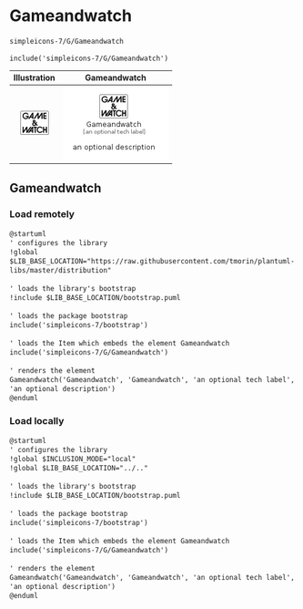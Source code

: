 # Gameandwatch


```text
simpleicons-7/G/Gameandwatch
```

```text
include('simpleicons-7/G/Gameandwatch')
```



| Illustration | Gameandwatch |
| :---: | :---: |
| ![illustration for Illustration](../../simpleicons-7/G/Gameandwatch.png) | ![illustration for Gameandwatch](../../simpleicons-7/G/Gameandwatch.Local.png) |




## Gameandwatch

### Load remotely
```plantuml
@startuml
' configures the library
!global $LIB_BASE_LOCATION="https://raw.githubusercontent.com/tmorin/plantuml-libs/master/distribution"

' loads the library's bootstrap
!include $LIB_BASE_LOCATION/bootstrap.puml

' loads the package bootstrap
include('simpleicons-7/bootstrap')

' loads the Item which embeds the element Gameandwatch
include('simpleicons-7/G/Gameandwatch')

' renders the element
Gameandwatch('Gameandwatch', 'Gameandwatch', 'an optional tech label', 'an optional description')
@enduml
```

### Load locally
```plantuml
@startuml
' configures the library
!global $INCLUSION_MODE="local"
!global $LIB_BASE_LOCATION="../.."

' loads the library's bootstrap
!include $LIB_BASE_LOCATION/bootstrap.puml

' loads the package bootstrap
include('simpleicons-7/bootstrap')

' loads the Item which embeds the element Gameandwatch
include('simpleicons-7/G/Gameandwatch')

' renders the element
Gameandwatch('Gameandwatch', 'Gameandwatch', 'an optional tech label', 'an optional description')
@enduml
```


